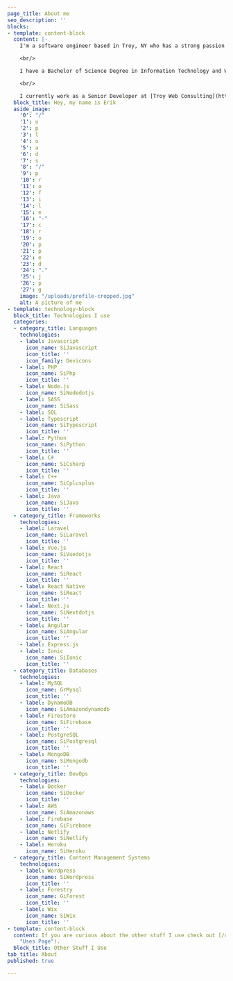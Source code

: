 ```yaml
---
page_title: About me
seo_description: ''
blocks:
- template: content-block
  content: |-
    I'm a software engineer based in Troy, NY who has a strong passion for all things tech. Over the last 6 years, I have had experience working on a large variety of projects of varying sizes including software applications, mobile apps, websites, and even some video games. I am always excited when presented with opportunities to add new technologies to my toolbelt and am never afraid of a challenge.

    <br/>

    I have a Bachelor of Science Degree in Information Technology and Web Science with a Concentration in Entrepreneurship from [Rensselaer Polytechnic Institute](https://rpi.edu "Rensselaer Polytechnic Instutite").

    <br/>

    I currently work as a Senior Developer at [Troy Web Consulting](https://troyweb.com).
  block_title: Hey, my name is Erik
  aside_image:
    '0': "/"
    '1': u
    '2': p
    '3': l
    '4': o
    '5': a
    '6': d
    '7': s
    '8': "/"
    '9': p
    '10': r
    '11': o
    '12': f
    '13': i
    '14': l
    '15': e
    '16': "-"
    '17': c
    '18': r
    '19': o
    '20': p
    '21': p
    '22': e
    '23': d
    '24': "."
    '25': j
    '26': p
    '27': g
    image: "/uploads/profile-cropped.jpg"
    alt: A picture of me
- template: technology-block
  block_title: Technologies I use
  categories:
  - category_title: Languages
    technologies:
    - label: Javascript
      icon_name: SiJavascript
      icon_title: ''
      icon_family: Devicons
    - label: PHP
      icon_name: SiPhp
      icon_title: ''
    - label: Node.js
      icon_name: SiNodedotjs
    - label: SASS
      icon_name: SiSass
    - label: SQL
    - label: Typescript
      icon_name: SiTypescript
      icon_title: ''
    - label: Python
      icon_name: SiPython
      icon_title: ''
    - label: C#
      icon_name: SiCsharp
      icon_title: ''
    - label: C++
      icon_name: SiCplusplus
      icon_title: ''
    - label: Java
      icon_name: SiJava
      icon_title: ''
  - category_title: Frameworks
    technologies:
    - label: Laravel
      icon_name: SiLaravel
      icon_title: ''
    - label: Vue.js
      icon_name: SiVuedotjs
      icon_title: ''
    - label: React
      icon_name: SiReact
      icon_title: ''
    - label: React Native
      icon_name: SiReact
      icon_title: ''
    - label: Next.js
      icon_name: SiNextdotjs
      icon_title: ''
    - label: Angular
      icon_name: SiAngular
      icon_title: ''
    - label: Express.js
    - label: Ionic
      icon_name: SiIonic
      icon_title: ''
  - category_title: Databases
    technologies:
    - label: MySQL
      icon_name: GrMysql
      icon_title: ''
    - label: DynamoDB
      icon_name: SiAmazondynamodb
    - label: Firestore
      icon_name: SiFirebase
      icon_title: ''
    - label: PostgreSQL
      icon_name: SiPostgresql
      icon_title: ''
    - label: MongoDB
      icon_name: SiMongodb
      icon_title: ''
  - category_title: DevOps
    technologies:
    - label: Docker
      icon_name: SiDocker
      icon_title: ''
    - label: AWS
      icon_name: SiAmazonaws
    - label: Firebase
      icon_name: SiFirebase
    - label: Netlify
      icon_name: SiNetlify
    - label: Heroku
      icon_name: SiHeroku
  - category_title: Content Management Systems
    technologies:
    - label: Wordpress
      icon_name: SiWordpress
      icon_title: ''
    - label: Forestry
      icon_name: GiForest
      icon_title: ''
    - label: Wix
      icon_name: SiWix
      icon_title: ''
- template: content-block
  content: If you are curious about the other stuff I use check out [/uses](/uses
    "Uses Page").
  block_title: Other Stuff I Use
tab_title: About
published: true

---
```

